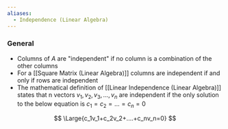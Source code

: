 ```yaml
---
aliases:
  - Independence (Linear Algebra)
---
```


### General
- Columns of $A$ are "independent" if no column is a combination of the other columns
- For a [[Square Matrix (Linear Algebra)]] columns are independent if and only if rows are independent
- The mathematical definition of [[Linear Independence (Linear Algebra)]] states that n vectors $v_1,v_2,v_3,...,v_n$ are independent if the only solution to  the below equation is $c_1=c_2=...=c_n=0$

$$
\Large{c_1v_1+c_2v_2+....+c_nv_n=0}
$$